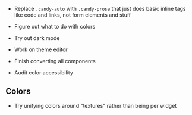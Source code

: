 - Replace `.candy-auto` with `.candy-prose` that just does basic inline tags like code and links, not form elements and stuff

- Figure out what to do with colors

- Try out dark mode

- Work on theme editor

- Finish converting all components

- Audit color accessibility

## Colors

- Try unifying colors around "textures" rather than being per widget
